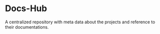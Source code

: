 # Docs-Hub
A centralized repository with meta data about the projects and reference to their documentations.
